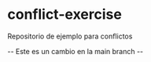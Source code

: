 # conflict-exercise
Repositorio de ejemplo para conflictos

-- Este es un cambio en la main branch --
